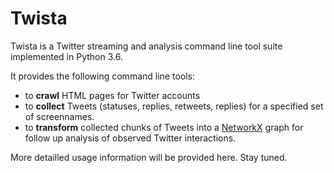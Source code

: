 # Twista
Twista is a Twitter streaming and analysis command line tool suite implemented in Python 3.6.

It provides the following command line tools:

- to __crawl__ HTML pages for Twitter accounts
- to __collect__ Tweets (statuses, replies, retweets, replies) for a specified set of screennames.
- to __transform__ collected chunks of Tweets into a [NetworkX](https://networkx.github.io/) graph for follow up analysis of observed Twitter interactions.

More detailled usage information will be provided here. Stay tuned.
